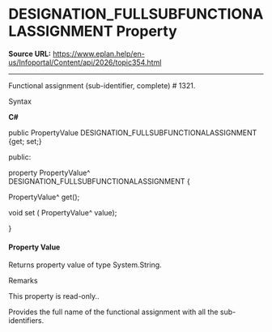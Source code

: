 # DESIGNATION_FULLSUBFUNCTIONALASSIGNMENT Property

**Source URL:** https://www.eplan.help/en-us/Infoportal/Content/api/2026/topic354.html

---

Functional assignment (sub-identifier, complete) # 1321.

Syntax

**C#**



public PropertyValue DESIGNATION_FULLSUBFUNCTIONALASSIGNMENT {get; set;}

public:

property PropertyValue^ DESIGNATION_FULLSUBFUNCTIONALASSIGNMENT {

   PropertyValue^ get();

   void set (    PropertyValue^ value);

}


#### Property Value

Returns property value of type System.String.

Remarks

This property is read-only..

Provides the full name of the functional assignment with all the sub-identifiers.
